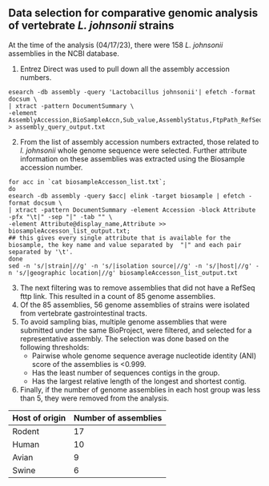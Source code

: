 ## Data selection for comparative genomic analysis of vertebrate _L. johnsonii_ strains
At the time of the analysis (04/17/23), there were 158 _L. johnsonii_ assemblies  in the NCBI database. 
1. Entrez Direct was used to pull down all the assembly accession numbers.

```
esearch -db assembly -query 'Lactobacillus johnsonii'| efetch -format docsum \
| xtract -pattern DocumentSummary \
-element AssemblyAccession,BioSampleAccn,Sub_value,AssemblyStatus,FtpPath_RefSeq > assembly_query_output.txt
```

2. From the list of assembly accession numbers extracted, those related to _l. johnsonii_ whole genome sequence were selected. Further attribute information on these assemblies was extracted using the Biosample accession number.

```
for acc in `cat biosampleAccesson_list.txt`;
do 
esearch -db assembly -query $acc| elink -target biosample | efetch -format docsum \
| xtract -pattern DocumentSummary -element Accession -block Attribute -pfx "\t|" -sep "|" -tab "" \
-element Attribute@display_name,Attribute >> biosampleAccesson_list_output.txt;
## this gives every single attribute that is available for the biosample, the key name and value separated by  "|" and each pair separated by '\t'.
done
sed -n 's/|strain|//g' -n 's/|isolation source|//g' -n 's/|host|//g' -n 's/|geographic location|//g' biosampleAccesson_list_output.txt
```

3. The next filtering was to remove assemblies that did not have a RefSeq fttp link. This resulted in a count of 85 genome assemblies.
4. Of the 85 assemblies, 56 genome assemblies of strains were isolated from vertebrate gastrointestinal tracts.
5. To avoid sampling bias, multiple genome assemblies that were submitted under the same BioProject, were filtered, and selected for a representative assembly. The selection was done based on the following thresholds:
	- Pairwise whole genome sequence average nucleotide identity (ANI) score of the assemblies is <0.999.
	- Has the least number of sequences contigs in the group.
	- Has the largest relative length of the longest and shortest contig.
9. Finally, if the number of genome assemblies in each host group was less than 5, they were removed from the analysis.
    
| Host of origin  | Number of assemblies |
| ------------- | ------------- |
| Rodent  | 17  |
| Human  | 10  |
| Avian | 9 |
| Swine | 6 |

